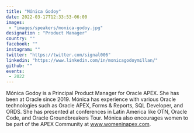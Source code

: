 ```yaml
---
title: "Mónica Godoy"
date: 2022-03-17T12:33:53-06:00
images:
 - "images/speakers/monica-godoy.jpg"
designation : "Product Manager"
country: ""
facebook: ""
instagram: ""
twitter: "https://twitter.com/signal006"
linkedin: "https://www.linkedin.com/in/monicagodoymillan/"
github: ""
events:
 - 2022
---
```


Mónica Godoy is a Principal Product Manager for Oracle APEX. She has been at Oracle since 2019. Mónica has experience with various Oracle technologies such as Oracle APEX, Forms & Reports, SQL Developer, and ORDS. She has presented at conferences in Latin America like OTN, Oracle Code, and Oracle Groundbreakers Tour. Mónica also encourages women to be part of the APEX Community at www.womeninapex.com.
